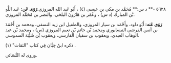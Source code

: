 ٥٦٢٨ -** د س:** مُحَمَّد بن مكي بن عيسى (٤) ، أَبُو عَبد الله المروزي.**رَوَى عَن:** عَبد اللَّهِ بْن المبارك (د س) ، وعُمَر بن هَارُونَ البلخي، والنضر بن مُحَمَّد المروزي.

**رَوَى عَنه:** أَبُو داود، وأَحْمَد بن سيار المروزي، والطفيل ابن زيد النسفي، ومحمد بن أَحْمَدَ بن أنس القرشي النيسابوري ومحمد بْن حاتم بْن نعيم المروزي (س) ، ومحمد بْن عبد الوهاب العبدي، ويعقوب بن سفيان الفارسي، ويعقوب بْن شَيْبَة السدوسي.

ذكره ابنُ حِبَّان فِي كتاب "الثقات" (١) .

وروى له النَّسَائي.